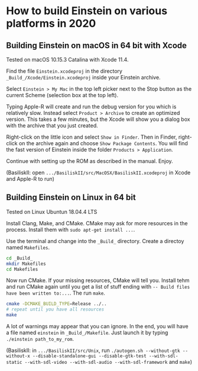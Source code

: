 
How to build Einstein on various platforms in 2020
==================================================


Building Einstein on macOS in 64 bit with Xcode
-----------------------------------------------

Tested on macOS 10.15.3 Catalina with Xcode 11.4.

Find the file `Einstein.xcodeproj` in the directory `_Build_/Xcode/Einstein.xcodeproj` 
inside your Einstein archive.

Select `Einstein > My Mac` in the top left picker next to the Stop button as the current 
Scheme (selection box at the top left). 

Typing Apple-R will create and run the debug version for you which is relatively slow.
Instead select `Product > Archive` to create an optimized version. This takes a few minutes,
but the Xcode will show you a dialog box with the archive that you just created.

Right-click on the little icon and select `Show in Finder`. Then in Finder, right-click
on the archive again and choose `Show Package Contents`. You will find the fast version 
of Einstein inside the folder `Products > Application`.

Continue with setting up the ROM as described in the manual. Enjoy.

(BasiliskII: open `.../BasiliskII/src/MacOSX/BasiliskII.xcodeproj` in Xcode and Apple-R to run)


Building Einstein on Linux in 64 bit
------------------------------------

Tested on Linux Ubuntun 18.04.4 LTS

Install Clang, Make, and CMake. CMake may ask for more resources in the process. Install
them with `sudo apt-get install ...`.

Use the terminal and change into the `_Build_` directory. Create a directoy named `Makefiles`.

```bash
cd _Build_
mkdir Makefiles
cd Makefiles
```

Now run CMake. If your missing resources, CMake will tell you. Install tehm and run CMake again 
until you get a list of stuff ending with `-- Build files have been written to:...`. The run `make`.

```bash
cmake -DCMAKE_BUILD_TYPE=Release ../..
# repeat until you have all resources
make 
```

A lot of warnings may appear that you can ignore. In the end, you will have a file named
`einstein` in `_Build_/Makefile`. Just launch it by typing `./einstein path_to_my_rom`.

(BasiliskII: in `.../BasiliskII/src/Unix`, run `./autogen.sh --without-gtk --without-x --disable-standalone-gui --disable-gtk-test --with-sdl-static --with-sdl-video --with-sdl-audio --with-sdl-framework` and `make`)

